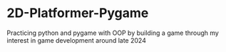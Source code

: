 # 2D-Platformer-Pygame
Practicing python and pygame with OOP by building a game through my interest in game development around late 2024
